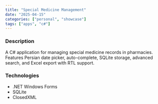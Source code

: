 ```yaml
---
title: "Special Medicine Management"
date: "2025-04-15"
categories: ["personal", "showcase"]
tags: ["apps", "c#"]
---
```


<!-- Placeholder for video; replace with actual video if available -->
<!--
{{< rawhtml >}}
<video width="100%" controls>
    <source src="/videos/special-medicine.webm" type="video/webm">
    Your browser does not support the video tag.
</video>
{{< /rawhtml >}}
-->

### Description
A C# application for managing special medicine records in pharmacies. Features Persian date picker, auto-complete, SQLite storage, advanced search, and Excel export with RTL support.

### Technologies
- .NET Windows Forms
- SQLite
- ClosedXML

